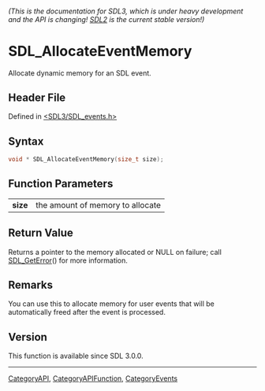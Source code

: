 ###### (This is the documentation for SDL3, which is under heavy development and the API is changing! [SDL2](https://wiki.libsdl.org/SDL2/) is the current stable version!)
# SDL_AllocateEventMemory

Allocate dynamic memory for an SDL event.

## Header File

Defined in [<SDL3/SDL_events.h>](https://github.com/libsdl-org/SDL/blob/main/include/SDL3/SDL_events.h)

## Syntax

```c
void * SDL_AllocateEventMemory(size_t size);

```

## Function Parameters

|              |                                  |
| ------------ | -------------------------------- |
| **size**     | the amount of memory to allocate |

## Return Value

Returns a pointer to the memory allocated or NULL on failure; call
[SDL_GetError](SDL_GetError)() for more information.

## Remarks

You can use this to allocate memory for user events that will be
automatically freed after the event is processed.

## Version

This function is available since SDL 3.0.0.

----
[CategoryAPI](CategoryAPI), [CategoryAPIFunction](CategoryAPIFunction), [CategoryEvents](CategoryEvents)

